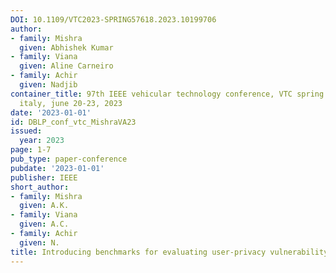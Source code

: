 ```yaml
---
DOI: 10.1109/VTC2023-SPRING57618.2023.10199706
author:
- family: Mishra
  given: Abhishek Kumar
- family: Viana
  given: Aline Carneiro
- family: Achir
  given: Nadjib
container_title: 97th IEEE vehicular technology conference, VTC spring 2023, florence,
  italy, june 20-23, 2023
date: '2023-01-01'
id: DBLP_conf_vtc_MishraVA23
issued:
  year: 2023
page: 1-7
pub_type: paper-conference
pubdate: '2023-01-01'
publisher: IEEE
short_author:
- family: Mishra
  given: A.K.
- family: Viana
  given: A.C.
- family: Achir
  given: N.
title: Introducing benchmarks for evaluating user-privacy vulnerability in WiFi
---
```

